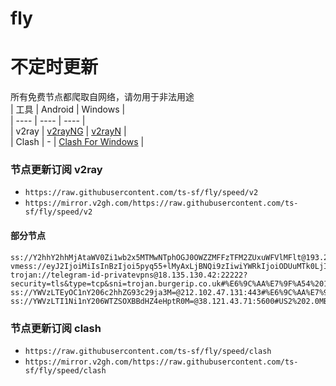 # fly
# 不定时更新
所有免费节点都爬取自网络，请勿用于非法用途  
|  工具  | Android  | Windows  |  
|  ----  | ----   | ----  |  
| v2ray  | [v2rayNG](https://github.com/2dust/v2rayNG/releases) | [v2rayN](https://github.com/2dust/v2rayN/releases) |  
| Clash  | - | [Clash For Windows](https://github.com/2dust/clashN/releases) | 
  
### 节点更新订阅  v2ray
- `https://raw.githubusercontent.com/ts-sf/fly/speed/v2`  
- `https://mirror.v2gh.com/https://raw.githubusercontent.com/ts-sf/fly/speed/v2`  

#### 部分节点  
``` 
ss://Y2hhY2hhMjAtaWV0Zi1wb2x5MTMwNTphOGJ0OWZZMFFzTFM2ZUxuWFVlMFlt@193.29.139.237:8080#%E6%9C%AA%E7%9F%A5%209.8MB%2Fs
vmess://eyJ2IjoiMiIsInBzIjoi5pyq55+lMyAxLjBNQi9zIiwiYWRkIjoiODUuMTk0LjI0Ni42OSIsInBvcnQiOiIyMDkzOSIsImlkIjoiMGRhZDMzZGQtMjY4ZS00NTY1LWQzZDItYTM3ODkyZWRhNGZiIiwiYWlkIjoiMCIsInNjeSI6ImF1dG8iLCJuZXQiOiJ0Y3AiLCJ0eXBlIjoibm9uZSIsImhvc3QiOiIiLCJwYXRoIjoiIiwidGxzIjoiIiwic25pIjoiIiwidGVzdF9uYW1lIjoiMyJ9
trojan://telegram-id-privatevpns@18.135.130.42:22222?security=tls&type=tcp&sni=trojan.burgerip.co.uk#%E6%9C%AA%E7%9F%A54%2016.4MB%2Fs
ss://YWVzLTEyOC1nY206c2hhZG93c29ja3M=@212.102.47.131:443#%E6%9C%AA%E7%9F%A55%2037.7MB%2Fs
ss://YWVzLTI1Ni1nY206WTZSOXBBdHZ4eHptR0M=@38.121.43.71:5600#US2%202.0MB%2Fs
```
### 节点更新订阅  clash
- `https://raw.githubusercontent.com/ts-sf/fly/speed/clash`  
- `https://mirror.v2gh.com/https://raw.githubusercontent.com/ts-sf/fly/speed/clash`  


